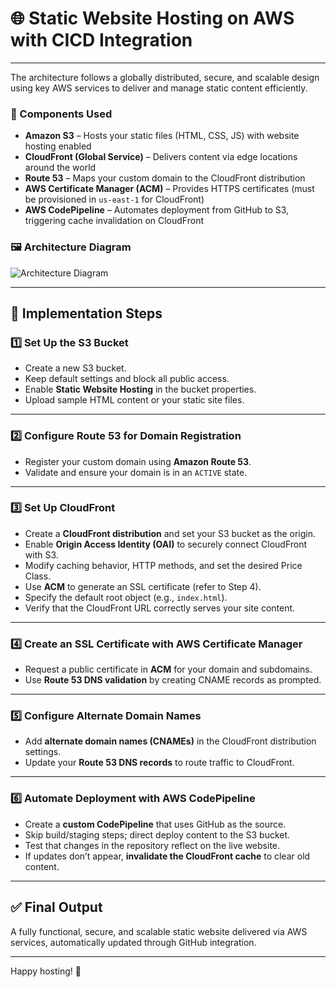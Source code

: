 # 🌐 Static Website Hosting on AWS with CICD Integration

---
The architecture follows a globally distributed, secure, and scalable design using key AWS services to deliver and manage static content efficiently.

### 🔧 Components Used

- **Amazon S3** – Hosts your static files (HTML, CSS, JS) with website hosting enabled
- **CloudFront (Global Service)** – Delivers content via edge locations around the world
- **Route 53** – Maps your custom domain to the CloudFront distribution
- **AWS Certificate Manager (ACM)** – Provides HTTPS certificates (must be provisioned in `us-east-1` for CloudFront)
- **AWS CodePipeline** – Automates deployment from GitHub to S3, triggering cache invalidation on CloudFront


### 🖼️ Architecture Diagram

![Architecture Diagram](Images/AWS_CI_CDpipelineEC2.png)


---

## 🚀 Implementation Steps

### 1️⃣ Set Up the S3 Bucket

- Create a new S3 bucket.
- Keep default settings and block all public access.
- Enable **Static Website Hosting** in the bucket properties.
- Upload sample HTML content or your static site files.

---

### 2️⃣ Configure Route 53 for Domain Registration

- Register your custom domain using **Amazon Route 53**.
- Validate and ensure your domain is in an `ACTIVE` state.

---

### 3️⃣ Set Up CloudFront

- Create a **CloudFront distribution** and set your S3 bucket as the origin.
- Enable **Origin Access Identity (OAI)** to securely connect CloudFront with S3.
- Modify caching behavior, HTTP methods, and set the desired Price Class.
- Use **ACM** to generate an SSL certificate (refer to Step 4).
- Specify the default root object (e.g., `index.html`).
- Verify that the CloudFront URL correctly serves your site content.

---

### 4️⃣ Create an SSL Certificate with AWS Certificate Manager

- Request a public certificate in **ACM** for your domain and subdomains.
- Use **Route 53 DNS validation** by creating CNAME records as prompted.

---

### 5️⃣ Configure Alternate Domain Names

- Add **alternate domain names (CNAMEs)** in the CloudFront distribution settings.
- Update your **Route 53 DNS records** to route traffic to CloudFront.

---

### 6️⃣ Automate Deployment with AWS CodePipeline

- Create a **custom CodePipeline** that uses GitHub as the source.
- Skip build/staging steps; direct deploy content to the S3 bucket.
- Test that changes in the repository reflect on the live website.
- If updates don’t appear, **invalidate the CloudFront cache** to clear old content.

---

## ✅ Final Output

A fully functional, secure, and scalable static website delivered via AWS services, automatically updated through GitHub integration.

---

Happy hosting! 🎉
